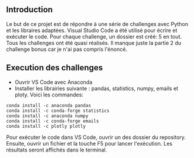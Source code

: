 ## Introduction
Le but de ce projet est de répondre à une série de challenges avec Python et les libraires adaptées.
Visual Studio Code a été utilisé pour écrire et exécuter le code. 
Pour chaque challenge, un dossier est créé: 5 en tout.  
Tous les challenges ont été quasi réalisés. Il manque juste la partie 2 du challenge bonus car je n'ai pas compris l'énoncé.

## Execution des challenges
- Ouvrir VS Code avec Anaconda
- Installer les librairies suivante : pandas, statistics, numpy, emails et ploty. Voici les commandes:


```
conda install -c anaconda pandas
conda install -c conda-forge statistics
conda install -c anaconda numpy
conda install -c conda-forge emails
conda install -c plotly plotly
```

Pour exécuter le code dans VS Code, ouvrir un des dossier du repository. Ensuite, ouvrir un fichier et la touche F5 pour lancer l'exécution.
Les résultats seront affichés dans le terminal.
